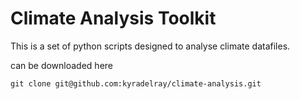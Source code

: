# Climate Analysis Toolkit

This is a set of python scripts designed to analyse climate datafiles. 

can be downloaded here
```
git clone git@github.com:kyradelray/climate-analysis.git

```
